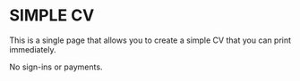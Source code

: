 # SIMPLE CV

This is a single page that allows you to create a simple CV that you can print immediately.

No sign-ins or payments.
